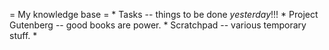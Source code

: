 
= My knowledge base =
    * Tasks -- things to be done _yesterday_!!!
    * Project Gutenberg -- good books are power.
    * Scratchpad -- various temporary stuff.
    *
